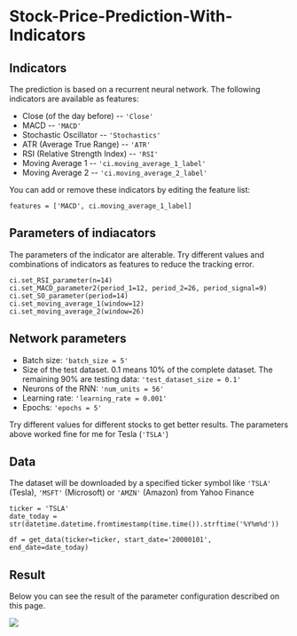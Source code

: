 # Stock-Price-Prediction-With-Indicators

Indicators
-

The prediction is based on a recurrent neural network. The following indicators are available as features:

* Close (of the day before) -- `'Close'`
* MACD  -- `'MACD'`
* Stochastic Oscillator -- `'Stochastics'`
* ATR (Average True Range) -- `'ATR'`
* RSI (Relative Strength Index) -- `'RSI'`
* Moving Average 1 -- `'ci.moving_average_1_label'`
* Moving Average 2 -- `'ci.moving_average_2_label'`

You can add or remove these indicators by editing the feature list:

```
features = ['MACD', ci.moving_average_1_label]
```

Parameters of indiacators
-

The parameters of the indicator are alterable. Try different values and combinations of indicators as features to reduce the tracking error.

```
ci.set_RSI_parameter(n=14)
ci.set_MACD_parameter2(period_1=12, period_2=26, period_signal=9)
ci.set_SO_parameter(period=14)
ci.set_moving_average_1(window=12)
ci.set_moving_average_2(window=26)
```

Network parameters
-

* Batch size: `'batch_size = 5'`
* Size of the test dataset. 0.1 means 10% of the complete dataset. The remaining 90% are testing data: `'test_dataset_size = 0.1'`
* Neurons of the RNN: `'num_units = 56'`
* Learning rate: `'learning_rate = 0.001'`
* Epochs: `'epochs = 5'`

Try different values for different stocks to get better results. The parameters above worked fine for me for Tesla (`'TSLA'`)

Data
-

The dataset will be downloaded by a specified ticker symbol like `'TSLA'` (Tesla), `'MSFT'` (Microsoft) or `'AMZN'` 
(Amazon) from Yahoo Finance

```
ticker = 'TSLA'
date_today = str(datetime.datetime.fromtimestamp(time.time()).strftime('%Y%m%d'))

df = get_data(ticker=ticker, start_date='20000101', end_date=date_today)
```

Result
-

Below you can see the result of the parameter configuration described on this page.

![ ](https://github.com/z33pX/Stock-Price-Prediction-With-Indicators/blob/master/pic.png)
